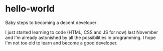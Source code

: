 # hello-world

Baby steps to becoming a decent developer

I just started learning to code (HTML, CSS and JS for now) last November and I'm already astonished by all the possibilities in programming. I hope I'm not too old to learn and become a good developer.
